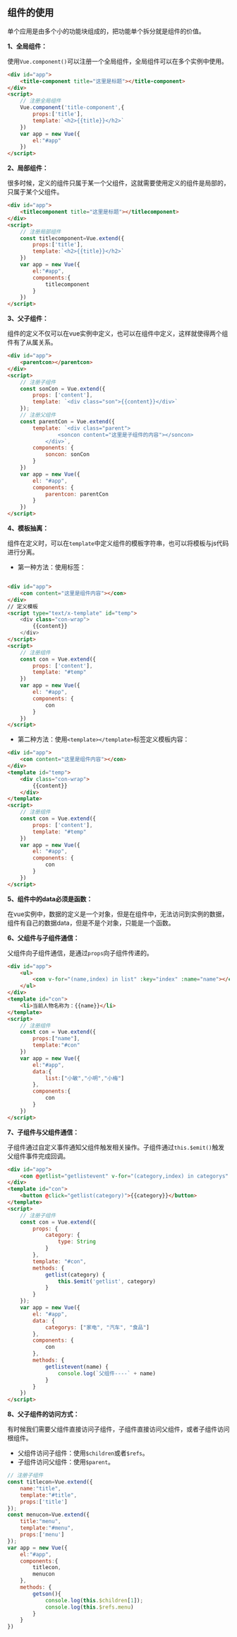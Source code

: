 ## 组件的使用

单个应用是由多个小的功能块组成的，把功能单个拆分就是组件的价值。

**1、全局组件：**

使用`Vue.component()`可以注册一个全局组件，全局组件可以在多个实例中使用。

```html
<div id="app">
    <title-component title="这里是标题"></title-component>
</div>
<script>
    // 注册全局组件
    Vue.component('title-component',{
        props:['title'],
        template:`<h2>{{title}}</h2>`
    })
    var app = new Vue({
        el:"#app"
    })
</script>
```

**2、局部组件：**

很多时候，定义的组件只属于某一个父组件，这就需要使用定义的组件是局部的，只属于某个父组件。

```html
<div id="app">
    <titlecomponent title="这里是标题"></titlecomponent>
</div>
<script>
    // 注册局部组件
    const titlecomponent=Vue.extend({
        props:['title'],
        template:`<h2>{{title}}</h2>`
    })
    var app = new Vue({
        el:"#app",
        components:{
            titlecomponent
        }
    })
</script>
```

**3、父子组件：**

组件的定义不仅可以在vue实例中定义，也可以在组件中定义，这样就使得两个组件有了从属关系。

```html
<div id="app">
    <parentcon></parentcon>
</div>
<script>
    // 注册子组件
    const sonCon = Vue.extend({
        props: ['content'],
        template: `<div class="son">{{content}}</div>`
    });
    // 注册父组件
    const parentCon = Vue.extend({
        template: `<div class="parent">
                <soncon content="这里是子组件的内容"></soncon>
            </div>`,
        components: {
            soncon: sonCon
        }
    })
    var app = new Vue({
        el: "#app",
        components: {
            parentcon: parentCon
        }
    })
</script>
```

**4、模板抽离：**

组件在定义时，可以在`template`中定义组件的模板字符串，也可以将模板与js代码进行分离。

- 第一种方法：使用<script type="text/x-template"></script>标签：

```html

<div id="app">
    <con content="这里是组件内容"></con>
</div>
// 定义模板
<script type="text/x-template" id="temp">
    <div class="con-wrap">
        {{content}}
    </div>
</script>
<script>
    // 注册组件
    const con = Vue.extend({
        props: ['content'],
        template: "#temp"
    })
    var app = new Vue({
        el: "#app",
        components: {
            con
        }
    })
</script>
```

- 第二种方法：使用`<template></template>`标签定义模板内容：

```html
<div id="app">
    <con content="这里是组件内容"></con>
</div>
<template id="temp">
    <div class="con-wrap">
        {{content}}
    </div>
</template>
<script>
    // 注册组件
    const con = Vue.extend({
        props: ['content'],
        template: "#temp"
    })
    var app = new Vue({
        el: "#app",
        components: {
            con
        }
    })
</script>
```

**5、组件中的data必须是函数：**

在vue实例中，数据的定义是一个对象，但是在组件中，无法访问到实例的数据，组件有自己的数据data，但是不是个对象，只能是一个函数。

**6、父组件与子组件通信：**

父组件向子组件通信，是通过`props`向子组件传递的。

```html
<div id="app">
    <ul>
        <con v-for="(name,index) in list" :key="index" :name="name"></con>
    </ul>
</div>
<template id="con">
    <li>当前人物名称为：{{name}}</li>
</template>
<script>
    // 注册组件
    const con = Vue.extend({
        props:["name"],
        template:"#con"
    })
    var app = new Vue({
        el:"#app",
        data:{
            list:["小敏","小明","小梅"]
        },
        components:{
            con
        }
    })
</script>
```

**7、子组件与父组件通信：**

子组件通过自定义事件通知父组件触发相关操作。子组件通过`this.$emit()`触发父组件事件完成回调。

```html
<div id="app">
    <con @getlist="getlistevent" v-for="(category,index) in categorys" :key="index" :category="category"></con>
</div>
<template id="con">
    <button @click="getlist(category)">{{category}}</button>
</template>
<script>
    // 注册子组件
    const con = Vue.extend({
        props: {
            category: {
                type: String
            }
        },
        template: "#con",
        methods: {
            getlist(category) {
                this.$emit('getlist', category)
            }
        }
    });
    var app = new Vue({
        el: "#app",
        data: {
            categorys: ["家电", "汽车", "食品"]
        },
        components: {
            con
        },
        methods: {
            getlistevent(name) {
                console.log(`父组件----` + name)
            }
        }
    })
</script>
```

**8、父子组件的访问方式：**

有时候我们需要父组件直接访问子组件，子组件直接访问父组件，或者子组件访问根组件。

- 父组件访问子组件：使用`$children`或者`$refs`。
- 子组件访问父组件：使用`$parent`。

```javascript
// 注册子组件
const titlecon=Vue.extend({
    name:"title",
    template:"#title",
    props:['title']
});
const menucon=Vue.extend({
    title:"menu",
    template:"#menu",
    props:['menu']
});
var app = new Vue({
    el:"#app",
    components:{
        titlecon,
        menucon
    },
    methods: {
        getson(){
            console.log(this.$children[1]);
            console.log(this.$refs.menu)
        }   
    }
})
```





